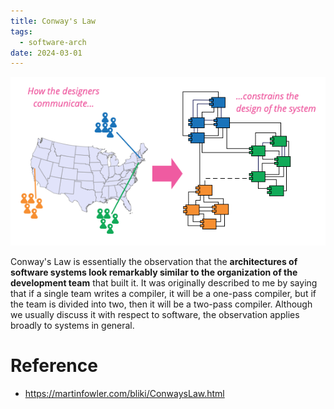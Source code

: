 ```yaml
---
title: Conway's Law
tags:
  - software-arch
date: 2024-03-01
---
```

![](computer_sci/software_arch/attachments/Pasted%20image%2020240301112048.png)

Conway's Law is essentially the observation that the **architectures of software systems look remarkably similar to the organization of the development team** that built it. It was originally described to me by saying that if a single team writes a compiler, it will be a one-pass compiler, but if the team is divided into two, then it will be a two-pass compiler. Although we usually discuss it with respect to software, the observation applies broadly to systems in general.

# Reference

* https://martinfowler.com/bliki/ConwaysLaw.html
